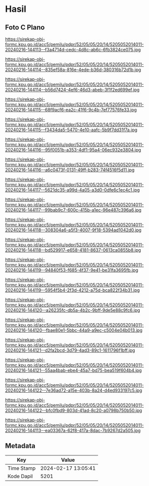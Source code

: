 # Hasil

## Foto C Plano

https://sirekap-obj-formc.kpu.go.id/acc5/pemilu/pdpr/52/05/05/20/14/5205052014011-20240216-144113--f3a4714d-cedc-4d8c-ab6c-6fb3824ce075.jpg

https://sirekap-obj-formc.kpu.go.id/acc5/pemilu/pdpr/52/05/05/20/14/5205052014011-20240216-144114--835ef58a-816e-4ede-b36d-380316b72d1b.jpg

https://sirekap-obj-formc.kpu.go.id/acc5/pemilu/pdpr/52/05/05/20/14/5205052014011-20240216-144114--b56d7424-4ef6-46d3-abeb-3f1f2ed699ef.jpg

https://sirekap-obj-formc.kpu.go.id/acc5/pemilu/pdpr/52/05/05/20/14/5205052014011-20240216-144115--68f9acf6-ea2c-41f6-9c4b-7ef77576fe33.jpg

https://sirekap-obj-formc.kpu.go.id/acc5/pemilu/pdpr/52/05/05/20/14/5205052014011-20240216-144115--f3434da5-5470-4e10-aafc-5b9f7dd31f7a.jpg

https://sirekap-obj-formc.kpu.go.id/acc5/pemilu/pdpr/52/05/05/20/14/5205052014011-20240216-144116--95f0051b-a353-4df1-95a4-06ec932e3804.jpg

https://sirekap-obj-formc.kpu.go.id/acc5/pemilu/pdpr/52/05/05/20/14/5205052014011-20240216-144116--a6c0473f-0131-49ff-b283-74f4516f5d11.jpg

https://sirekap-obj-formc.kpu.go.id/acc5/pemilu/pdpr/52/05/05/20/14/5205052014011-20240216-144117--5621dc35-a99d-4a05-a3d0-0dfe6c1ec4c1.jpg

https://sirekap-obj-formc.kpu.go.id/acc5/pemilu/pdpr/52/05/05/20/14/5205052014011-20240216-144117--99bab9c7-600c-415b-a1ec-96e487c396a6.jpg

https://sirekap-obj-formc.kpu.go.id/acc5/pemilu/pdpr/52/05/05/20/14/5205052014011-20240216-144118--308304a6-a5f3-4007-9f18-5394ad1042d0.jpg

https://sirekap-obj-formc.kpu.go.id/acc5/pemilu/pdpr/52/05/05/20/14/5205052014011-20240216-144118--bd529917-e658-4181-8637-0613ca0855b8.jpg

https://sirekap-obj-formc.kpu.go.id/acc5/pemilu/pdpr/52/05/05/20/14/5205052014011-20240216-144119--94840f53-f685-4f37-9e41-be31fa3695fb.jpg

https://sirekap-obj-formc.kpu.go.id/acc5/pemilu/pdpr/52/05/05/20/14/5205052014011-20240216-144119--5954f5b4-2f3d-4212-a75d-bca822f34b31.jpg

https://sirekap-obj-formc.kpu.go.id/acc5/pemilu/pdpr/52/05/05/20/14/5205052014011-20240216-144120--a26235fc-db5a-4b2c-9bff-9de5e88c9fc6.jpg

https://sirekap-obj-formc.kpu.go.id/acc5/pemilu/pdpr/52/05/05/20/14/5205052014011-20240216-144120--fbae80e1-5bbc-44a9-a9ec-c5004e04b013.jpg

https://sirekap-obj-formc.kpu.go.id/acc5/pemilu/pdpr/52/05/05/20/14/5205052014011-20240216-144121--d2fa2bcd-3d79-4ad3-89c1-1611796f1bff.jpg

https://sirekap-obj-formc.kpu.go.id/acc5/pemilu/pdpr/52/05/05/20/14/5205052014011-20240216-144121--55aa4bab-ebe4-45a7-bd75-bea519f604b4.jpg

https://sirekap-obj-formc.kpu.go.id/acc5/pemilu/pdpr/52/05/05/20/14/5205052014011-20240216-144122--7e36ad72-a15e-403b-8a24-d4ed933197c5.jpg

https://sirekap-obj-formc.kpu.go.id/acc5/pemilu/pdpr/52/05/05/20/14/5205052014011-20240216-144122--bfc0fbd9-803d-41ad-8c20-a0798b750b50.jpg

https://sirekap-obj-formc.kpu.go.id/acc5/pemilu/pdpr/52/05/05/20/14/5205052014011-20240216-144113--ea03367a-62f8-417a-8dac-7b9267d2a505.jpg


## Metadata

| Key        | Value               |
| ---------- | ------------------- |
| Time Stamp | 2024-02-17 13:05:41 |
| Kode Dapil | 5201                |



